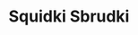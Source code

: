 ---
slug: squidki-sbrudki
title: Squidki Sbrudki
description: "Squidki Sbrudki is an exciting online game. Play for free directly in your browser!"
icon: /images/new_mods/Sprunki Sbrudki.png
url: https://wowtbc.net/sprunkin/sbrudki/index.html
previewImage: /images/new_mods/Sprunki Sbrudki.png
type: new mods

# SEO配置
seo:
  title: "Squidki Sbrudki - Play Free Online Game | Fun Browser Games"
  description: "Squidki Sbrudki - Play this fun online game for free in your browser. No download required!"
  ogImage: "/images/new_mods/Sprunki Sbrudki.png"
  keywords: "squidki-sbrudki, online game, browser game, free game, new mods game, play online"

videoUrls:
  - https://www.youtube.com/embed/example1
  - https://www.youtube.com/embed/example2

whyPlay:
  title: "Why Play Squidki Sbrudki?"
  items:
    - "Immersive Gameplay: Squidki Sbrudki offers an engaging and immersive gaming experience that will keep you entertained for hours"
    - "Challenging Levels: Test your skills with increasingly difficult challenges and obstacles"
    - "Beautiful Graphics: Enjoy stunning visuals and smooth animations that bring the game world to life"
    - "Regular Updates: New content and features are added regularly to keep the game fresh and exciting"
    - "Free to Play: Experience all the fun without spending a penny"
    - "Community Features: Connect with other players, share strategies, and compete for high scores"
    - "Cross-Platform: Play on any device with a web browser, no downloads required"

features:
  title: "Key Features of Squidki Sbrudki"
  image: "/images/new_mods/Sprunki Sbrudki.png"
  items:
    - "Intuitive Controls: Easy to learn controls make Squidki Sbrudki accessible for players of all skill levels"
    - "Multiple Game Modes: Enjoy various gameplay options that provide different challenges and experiences"
    - "Character Customization: Personalize your gaming experience with unique characters and items"
    - "Achievement System: Complete special tasks to earn rewards and recognition"
    - "Leaderboards: Compete with players worldwide and see who can achieve the highest scores"

characteristics:
  title: "Game Characteristics"
  image: "/images/new_mods/Sprunki Sbrudki.png"
  items:
    - "Genre: New mods game with elements of strategy and skill"
    - "Difficulty: Suitable for both casual gamers and those seeking a challenge"
    - "Play Time: Quick sessions or extended gameplay, depending on your preference"
    - "Art Style: Vibrant and engaging visuals that enhance the gaming experience"
    - "Sound Design: Immersive audio that complements the gameplay perfectly"

info: "Squidki Sbrudki is an exciting online game that offers players a unique and engaging gaming experience. With its intuitive controls, stunning visuals, and challenging gameplay, Squidki Sbrudki provides hours of entertainment for players of all ages and skill levels. Whether you're looking for a quick gaming session during a break or an extended play session, Squidki Sbrudki delivers an immersive experience that will keep you coming back for more. The game features multiple levels of increasing difficulty, ensuring that players are constantly challenged as they progress. With regular updates adding new content and features, Squidki Sbrudki remains fresh and exciting, providing endless entertainment options for its growing community of players."

howToPlayIntro: "Welcome to Squidki Sbrudki! This guide will walk you through the basics and help you master the game. Whether you're a beginner or looking to improve your skills, these tips and instructions will enhance your gaming experience."

howToPlaySteps:
  - title: "Getting Started"
    description: "Begin your Squidki Sbrudki adventure by familiarizing yourself with the controls. Use your keyboard or mouse to navigate through the game interface. The tutorial will guide you through the basic mechanics and help you understand the objectives."
  - title: "Understanding the Objectives"
    description: "In Squidki Sbrudki, your main goal is to progress through levels by completing specific objectives. Each level presents unique challenges that require different strategies and approaches."
  - title: "Mastering the Controls"
    description: "Practice using the controls to improve your precision and reaction time. Squidki Sbrudki requires quick reflexes and strategic thinking to overcome obstacles and defeat opponents."
  - title: "Utilizing Power-ups"
    description: "Collect power-ups throughout the game to enhance your abilities and overcome difficult challenges. Each power-up offers unique advantages that can be crucial for success."
  - title: "Developing Strategies"
    description: "As you progress in Squidki Sbrudki, develop effective strategies for different scenarios. Analyze patterns, anticipate challenges, and adapt your approach to maximize your performance."

faq:
  title: "Frequently Asked Questions about Squidki Sbrudki"
  items:
    - question: "Is Squidki Sbrudki free to play?"
      answer: "Yes, Squidki Sbrudki is completely free to play directly in your web browser. No downloads or purchases are required to enjoy the full game experience."
    - question: "Can I play Squidki Sbrudki on mobile devices?"
      answer: "Yes, Squidki Sbrudki is optimized for both desktop and mobile play. You can enjoy the game on any device with a web browser and internet connection."
    - question: "Are there any in-game purchases?"
      answer: "While Squidki Sbrudki is free to play, there may be optional in-game purchases available for cosmetic items or additional features that don't affect core gameplay."
    - question: "How often is Squidki Sbrudki updated?"
      answer: "The developers regularly update Squidki Sbrudki with new content, features, and improvements based on player feedback and game performance."
    - question: "Can I play Squidki Sbrudki offline?"
      answer: "Currently, Squidki Sbrudki requires an internet connection to play as it's a browser-based online game."
    - question: "Is Squidki Sbrudki suitable for children?"
      answer: "Yes, Squidki Sbrudki is designed to be family-friendly and suitable for players of all ages."
    - question: "How do I report bugs or issues?"
      answer: "If you encounter any problems while playing Squidki Sbrudki, you can report them through the game's support page or contact the developers directly through their website."
    - question: "Still Have Questions?"
      answer: "If you have additional questions about Squidki Sbrudki that aren't covered in this FAQ, please visit our support center or contact our customer service team for assistance."
---